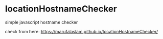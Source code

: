 # locationHostnameChecker
simple javascript hostname checker


check from here: https://marufalaslam.github.io/locationHostnameChecker/
